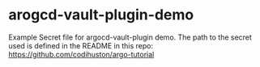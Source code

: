 # arogcd-vault-plugin-demo

Example Secret file for argocd-vault-plugin demo. The path to the
secret used is defined in the README in this repo: https://github.com/codihuston/argo-tutorial
